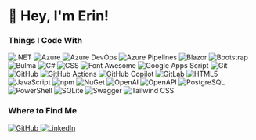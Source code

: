 # :wave: Hey, I'm Erin!

### Things I Code With
<p>
  <img alt=".NET" src="https://img.shields.io/badge/.NET-512bd4?logo=.NET&style=flat-square&logoColor=white" />
  <img alt="Azure" src="https://img.shields.io/badge/Azure-0078d4?logo=Microsoft%20Azure&style=flat-square&logoColor=white" />
  <img alt="Azure DevOps" src="https://img.shields.io/badge/Azure%20DevOps-0078D7?logo=Azure%20DevOps&style=flat-square&logoColor=white" />
  <img alt="Azure Pipelines" src="https://img.shields.io/badge/Azure%20Pipelines-2560e0?logo=Azure%20Pipelines&style=flat-square&logoColor=white" />
  <img alt="Blazor" src="https://img.shields.io/badge/Blazor-512bd4?logo=.NET&style=flat-square&logoColor=white" />
  <img alt="Bootstrap" src="https://img.shields.io/badge/Bootstrap-7952b3?logo=Bootstrap&style=flat-square&logoColor=white" />
  <img alt="Bulma" src="https://img.shields.io/badge/Bulma-00d1b2?logo=Bulma&style=flat-square&logoColor=white" />
  <img alt="C#" src="https://img.shields.io/badge/C%23-512bd4?logo=C%23&style=flat-square&logoColor=white" />
  <img alt="CSS" src="https://img.shields.io/badge/CSS3-1572b6?logo=CSS3&style=flat-square&logoColor=white" />
  <img alt="Font Awesome" src="https://img.shields.io/badge/Font%20Awesome-538dd7?logo=Font%20Awesome&style=flat-square&logoColor=white" />
  <img alt="Google Apps Script" src="https://img.shields.io/badge/Google%20Apps%20Script-4285f4?logo=Google%20Apps%20Script&style=flat-square&logoColor=white" />
  <img alt="Git" src="https://img.shields.io/badge/Git-f05032?logo=Git&style=flat-square&logoColor=white" />
  <img alt="GitHub" src="https://img.shields.io/badge/GitHub-181717?logo=GitHub&style=flat-square&logoColor=white" />
  <img alt="GitHub Actions" src="https://img.shields.io/badge/GitHub%20Actions-2088ff?logo=GitHub%20Actions&style=flat-square&logoColor=white" />
  <img alt="GitHub Copilot" src="https://img.shields.io/badge/GitHub%20Copilot-000000?logo=GitHub%20Copilot&style=flat-square&logoColor=white" />
  <img alt="GitLab" src="https://img.shields.io/badge/Gitlab-fc6d26?logo=Gitlab&style=flat-square&logoColor=white" />
  <img alt="HTML5" src="https://img.shields.io/badge/HTML5-e34f26?logo=HTML5&style=flat-square&logoColor=white" />
  <img alt="JavaScript" src="https://img.shields.io/badge/JavaScript-f7df1e?logo=JavaScript&style=flat-square&logoColor=black" />
  <img alt="npm" src="https://img.shields.io/badge/npm-cb3837?logo=npm&style=flat-square&logoColor=white" />
  <img alt="NuGet" src="https://img.shields.io/badge/NuGet-004880?logo=NuGet&style=flat-square&logoColor=white" />
  <img alt="OpenAI" src="https://img.shields.io/badge/OpenAI-412991?logo=OpenAI&style=flat-square&logoColor=white" />
  <img alt="OpenAPI" src="https://img.shields.io/badge/OpenAPI-6ba539?logo=OpenAPI&style=flat-square&logoColor=white" />
  <img alt="PostgreSQL" src="https://img.shields.io/badge/PostgreSQL-4169e1?logo=PostgreSQL&style=flat-square&logoColor=white" />
  <img alt="PowerShell" src="https://img.shields.io/badge/PowerShell-5391fe?logo=Powershell&style=flat-square&logoColor=white" />
  <img alt="SQLite" src="https://img.shields.io/badge/SQLite-003b57?logo=SQLite&style=flat-square&logoColor=white" />
  <img alt="Swagger" src="https://img.shields.io/badge/Swagger-85ea2d?logo=Swagger&style=flat-square&logoColor=black" />
  <img alt="Tailwind CSS" src="https://img.shields.io/badge/Tailwind%20CSS-06b6d4?logo=Tailwind%20CSS&style=flat-square&logoColor=white" />
</p>

### Where to Find Me
<p>
  <a href="https://github.com/erinnmclaughlin">
    <img alt="GitHub" src="https://img.shields.io/badge/GitHub-181717?logo=GitHub&style=flat-square&logoColor=white" />
  </a>
  <a href="https://www.linkedin.com/in/e1mclaughlin">
      <img alt="LinkedIn" src="https://img.shields.io/badge/LinkedIn-0a66c2?logo=LinkedIn&style=flat-square&logoColor=white" />
  </a>
</p>
